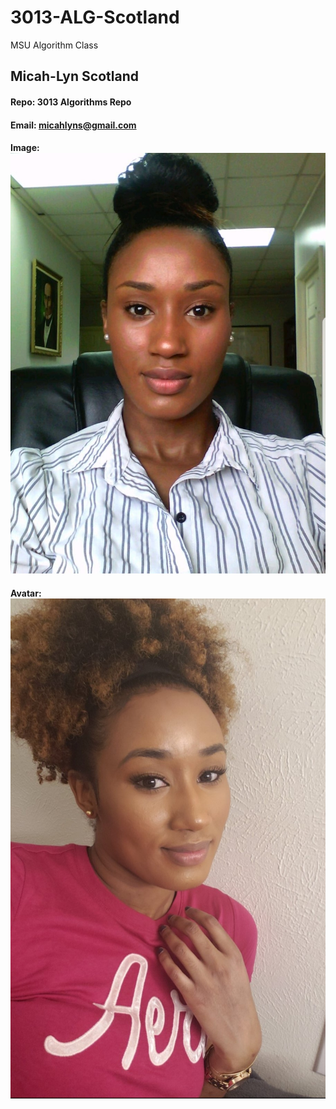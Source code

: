 # 3013-ALG-Scotland
MSU Algorithm Class

## Micah-Lyn Scotland
#### Repo: 3013 Algorithms Repo
#### Email: micahlyns@gmail.com
#### Image: ![](https://github.com/Micah-Lyn/images/blob/master/img1.jpg)
#### Avatar:  ![](https://github.com/Micah-Lyn/images/blob/master/IMG2.jpg)
